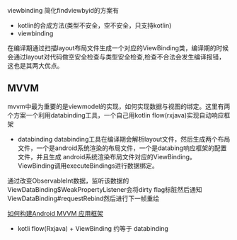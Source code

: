 viewbinding
简化findviewbyid的方案有
- kotlin的合成方法(类型不安全，空不安全，只支持kotlin)
- viewbinding

在编译期通过扫描layout布局文件生成一个对应的ViewBinding类，编译期的时候会通过layout对代码做空安全检查与类型安全检查,检查不合法会发生编译报错，这也是其两大优点。


## MVVM

mvvm中最为重要的是viewmodel的实现，如何实现数据与视图的绑定。这里有两个方案一个利用databinding工具，一个自己用kotlin flow(rxjava)实现自动响应框架

- databinding
databinding工具在编译期会解析layout文件，然后生成两个布局文件，一个是android系统渲染的布局文件，一个是databing响应框架的配置文件，并且生成 android系统渲染布局文件对应的ViewBinding。
ViewBinding调用executeBindings进行数据绑定。

通过改变ObservableInt数据，监听该数据的ViewDataBinding$WeakPropertyListener会将dirty flag标脏然后通知ViewDataBinding#requestRebind然后进行下一帧重绘

[如何构建Android MVVM 应用框架](https://tech.meituan.com/2016/11/11/android-mvvm.html)
- kotli flow(Rxjava) + ViewBinding 约等于 databinding